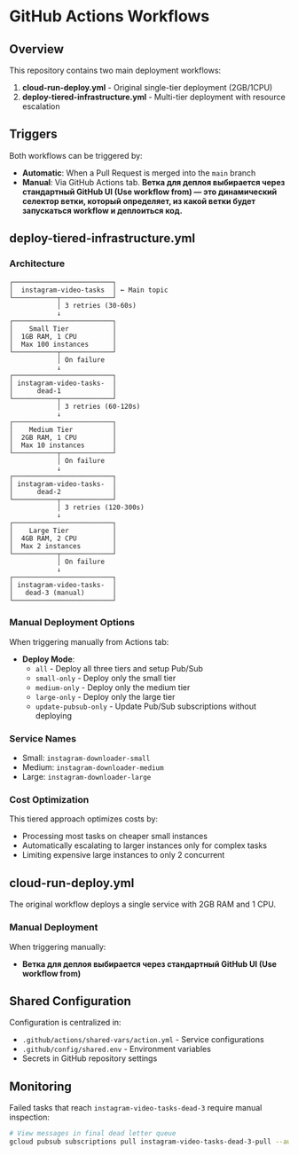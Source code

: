 # GitHub Actions Workflows

## Overview

This repository contains two main deployment workflows:

1. **cloud-run-deploy.yml** - Original single-tier deployment (2GB/1CPU)
2. **deploy-tiered-infrastructure.yml** - Multi-tier deployment with resource escalation

## Triggers

Both workflows can be triggered by:

- **Automatic**: When a Pull Request is merged into the `main` branch
- **Manual**: Via GitHub Actions tab. **Ветка для деплоя выбирается через стандартный GitHub UI (Use workflow from) — это динамический селектор ветки, который определяет, из какой ветки будет запускаться workflow и деплоиться код.**

## deploy-tiered-infrastructure.yml

### Architecture

```
┌─────────────────────────┐
│  instagram-video-tasks  │ ← Main topic
└───────────┬─────────────┘
            │ 3 retries (30-60s)
            ↓
┌─────────────────────────┐
│    Small Tier           │
│  1GB RAM, 1 CPU         │
│  Max 100 instances      │
└───────────┬─────────────┘
            │ On failure
            ↓
┌─────────────────────────┐
│ instagram-video-tasks-  │
│      dead-1             │
└───────────┬─────────────┘
            │ 3 retries (60-120s)
            ↓
┌─────────────────────────┐
│    Medium Tier          │
│  2GB RAM, 1 CPU         │
│  Max 10 instances       │
└───────────┬─────────────┘
            │ On failure
            ↓
┌─────────────────────────┐
│ instagram-video-tasks-  │
│      dead-2             │
└───────────┬─────────────┘
            │ 3 retries (120-300s)
            ↓
┌─────────────────────────┐
│    Large Tier           │
│  4GB RAM, 2 CPU         │
│  Max 2 instances        │
└───────────┬─────────────┘
            │ On failure
            ↓
┌─────────────────────────┐
│ instagram-video-tasks-  │
│   dead-3 (manual)       │
└─────────────────────────┘
```

### Manual Deployment Options

When triggering manually from Actions tab:

- **Deploy Mode**:
  - `all` - Deploy all three tiers and setup Pub/Sub
  - `small-only` - Deploy only the small tier
  - `medium-only` - Deploy only the medium tier
  - `large-only` - Deploy only the large tier
  - `update-pubsub-only` - Update Pub/Sub subscriptions without deploying

### Service Names

- Small: `instagram-downloader-small`
- Medium: `instagram-downloader-medium`
- Large: `instagram-downloader-large`

### Cost Optimization

This tiered approach optimizes costs by:

- Processing most tasks on cheaper small instances
- Automatically escalating to larger instances only for complex tasks
- Limiting expensive large instances to only 2 concurrent

## cloud-run-deploy.yml

The original workflow deploys a single service with 2GB RAM and 1 CPU.

### Manual Deployment

When triggering manually:

- **Ветка для деплоя выбирается через стандартный GitHub UI (Use workflow from)**

## Shared Configuration

Configuration is centralized in:

- `.github/actions/shared-vars/action.yml` - Service configurations
- `.github/config/shared.env` - Environment variables
- Secrets in GitHub repository settings

## Monitoring

Failed tasks that reach `instagram-video-tasks-dead-3` require manual inspection:

```bash
# View messages in final dead letter queue
gcloud pubsub subscriptions pull instagram-video-tasks-dead-3-pull --auto-ack
```
